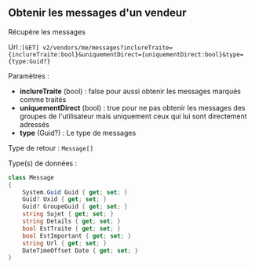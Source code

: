 ## <span id='messages'>Obtenir les messages d'un vendeur</span>

Récupère les messages

Url :`[GET] v2/vendors/me/messages?inclureTraite={inclureTraite:bool}&uniquementDirect={uniquementDirect:bool}&type={type:Guid?}`

Paramètres : 

- **inclureTraite** (bool) : false pour aussi obtenir les messages marqués comme traités
- **uniquementDirect** (bool) : true pour ne pas obtenir les messages des groupes de l'utilisateur mais uniquement ceux qui lui sont directement adressés
- **type** (Guid?) : Le type de messages

Type de retour : `Message[]`

Type(s) de données :

```csharp
class Message
{
	System.Guid Guid { get; set; }
	Guid? Uxid { get; set; }
	Guid? GroupeGuid { get; set; }
	string Sujet { get; set; }
	string Details { get; set; }
	bool EstTraite { get; set; }
	bool EstImportant { get; set; }
	string Url { get; set; }
	DateTimeOffset Date { get; set; }
}

```
